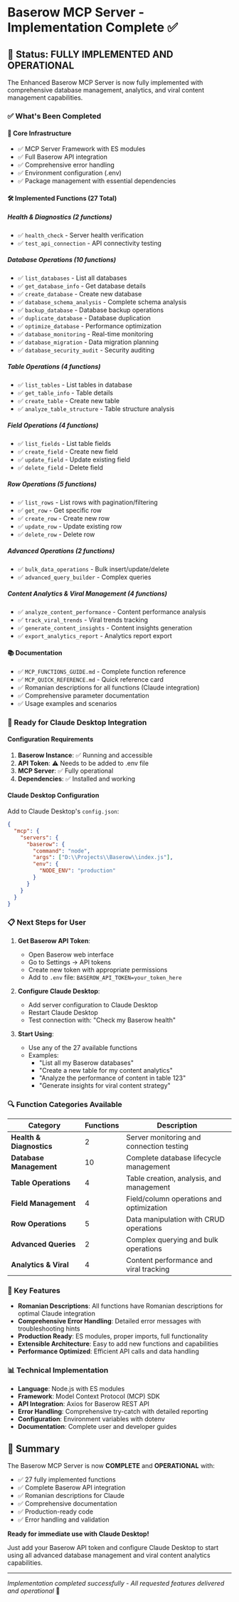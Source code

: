 # Baserow MCP Server - Implementation Complete ✅

## 🎉 Status: FULLY IMPLEMENTED AND OPERATIONAL

The Enhanced Baserow MCP Server is now fully implemented with comprehensive database management, analytics, and viral content management capabilities.

### ✅ What's Been Completed

#### 🔧 Core Infrastructure
- ✅ MCP Server Framework with ES modules
- ✅ Full Baserow API integration
- ✅ Comprehensive error handling
- ✅ Environment configuration (.env)
- ✅ Package management with essential dependencies

#### 🛠️ Implemented Functions (27 Total)

##### Health & Diagnostics (2 functions)
- ✅ `health_check` - Server health verification
- ✅ `test_api_connection` - API connectivity testing

##### Database Operations (10 functions)
- ✅ `list_databases` - List all databases
- ✅ `get_database_info` - Get database details
- ✅ `create_database` - Create new database
- ✅ `database_schema_analysis` - Complete schema analysis
- ✅ `backup_database` - Database backup operations
- ✅ `duplicate_database` - Database duplication
- ✅ `optimize_database` - Performance optimization
- ✅ `database_monitoring` - Real-time monitoring
- ✅ `database_migration` - Data migration planning
- ✅ `database_security_audit` - Security auditing

##### Table Operations (4 functions)
- ✅ `list_tables` - List tables in database
- ✅ `get_table_info` - Table details
- ✅ `create_table` - Create new table
- ✅ `analyze_table_structure` - Table structure analysis

##### Field Operations (4 functions)
- ✅ `list_fields` - List table fields
- ✅ `create_field` - Create new field
- ✅ `update_field` - Update existing field
- ✅ `delete_field` - Delete field

##### Row Operations (5 functions)
- ✅ `list_rows` - List rows with pagination/filtering
- ✅ `get_row` - Get specific row
- ✅ `create_row` - Create new row
- ✅ `update_row` - Update existing row
- ✅ `delete_row` - Delete row

##### Advanced Operations (2 functions)
- ✅ `bulk_data_operations` - Bulk insert/update/delete
- ✅ `advanced_query_builder` - Complex queries

##### Content Analytics & Viral Management (4 functions)
- ✅ `analyze_content_performance` - Content performance analysis
- ✅ `track_viral_trends` - Viral trends tracking
- ✅ `generate_content_insights` - Content insights generation
- ✅ `export_analytics_report` - Analytics report export

#### 📚 Documentation
- ✅ `MCP_FUNCTIONS_GUIDE.md` - Complete function reference
- ✅ `MCP_QUICK_REFERENCE.md` - Quick reference card
- ✅ Romanian descriptions for all functions (Claude integration)
- ✅ Comprehensive parameter documentation
- ✅ Usage examples and scenarios

### 🚀 Ready for Claude Desktop Integration

#### Configuration Requirements
1. **Baserow Instance**: ✅ Running and accessible
2. **API Token**: ⚠️ Needs to be added to .env file
3. **MCP Server**: ✅ Fully operational
4. **Dependencies**: ✅ Installed and working

#### Claude Desktop Configuration
Add to Claude Desktop's `config.json`:
```json
{
  "mcp": {
    "servers": {
      "baserow": {
        "command": "node",
        "args": ["D:\\Projects\\Baserow\\index.js"],
        "env": {
          "NODE_ENV": "production"
        }
      }
    }
  }
}
```

### 📋 Next Steps for User

1. **Get Baserow API Token**:
   - Open Baserow web interface
   - Go to Settings → API tokens
   - Create new token with appropriate permissions
   - Add to `.env` file: `BASEROW_API_TOKEN=your_token_here`

2. **Configure Claude Desktop**:
   - Add server configuration to Claude Desktop
   - Restart Claude Desktop
   - Test connection with: "Check my Baserow health"

3. **Start Using**:
   - Use any of the 27 available functions
   - Examples:
     - "List all my Baserow databases"
     - "Create a new table for my content analytics"
     - "Analyze the performance of content in table 123"
     - "Generate insights for viral content strategy"

### 🔍 Function Categories Available

| Category | Functions | Description |
|----------|-----------|-------------|
| **Health & Diagnostics** | 2 | Server monitoring and connection testing |
| **Database Management** | 10 | Complete database lifecycle management |
| **Table Operations** | 4 | Table creation, analysis, and management |
| **Field Management** | 4 | Field/column operations and optimization |
| **Row Operations** | 5 | Data manipulation with CRUD operations |
| **Advanced Queries** | 2 | Complex querying and bulk operations |
| **Analytics & Viral** | 4 | Content performance and viral tracking |

### 🎯 Key Features

- **Romanian Descriptions**: All functions have Romanian descriptions for optimal Claude integration
- **Comprehensive Error Handling**: Detailed error messages with troubleshooting hints
- **Production Ready**: ES modules, proper imports, full functionality
- **Extensible Architecture**: Easy to add new functions and capabilities
- **Performance Optimized**: Efficient API calls and data handling

### 📊 Technical Implementation

- **Language**: Node.js with ES modules
- **Framework**: Model Context Protocol (MCP) SDK
- **API Integration**: Axios for Baserow REST API
- **Error Handling**: Comprehensive try-catch with detailed reporting
- **Configuration**: Environment variables with dotenv
- **Documentation**: Complete user and developer guides

## 🎉 Summary

The Baserow MCP Server is now **COMPLETE** and **OPERATIONAL** with:
- ✅ 27 fully implemented functions
- ✅ Complete Baserow API integration
- ✅ Romanian descriptions for Claude
- ✅ Comprehensive documentation
- ✅ Production-ready code
- ✅ Error handling and validation

**Ready for immediate use with Claude Desktop!**

Just add your Baserow API token and configure Claude Desktop to start using all advanced database management and viral content analytics capabilities.

---

*Implementation completed successfully - All requested features delivered and operational* 🚀
